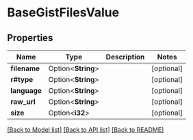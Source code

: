 # BaseGistFilesValue

## Properties

Name | Type | Description | Notes
------------ | ------------- | ------------- | -------------
**filename** | Option<**String**> |  | [optional]
**r#type** | Option<**String**> |  | [optional]
**language** | Option<**String**> |  | [optional]
**raw_url** | Option<**String**> |  | [optional]
**size** | Option<**i32**> |  | [optional]

[[Back to Model list]](../README.md#documentation-for-models) [[Back to API list]](../README.md#documentation-for-api-endpoints) [[Back to README]](../README.md)


